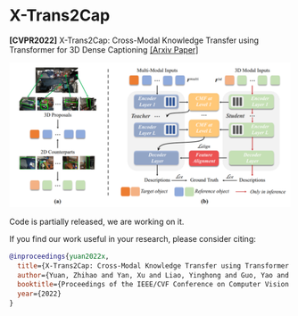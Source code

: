 # X-Trans2Cap
**[CVPR2022]** X-Trans2Cap: Cross-Modal Knowledge Transfer using Transformer for 3D Dense Captioning [[Arxiv Paper]](https://arxiv.org/abs/2203.00843)

![](figures/pipeline.png)

Code is partially released, we are working on it.

If you find our work useful in your research, please consider citing:
```bibtex
@inproceedings{yuan2022x,
  title={X-Trans2Cap: Cross-Modal Knowledge Transfer using Transformer for 3D Dense Captioning},
  author={Yuan, Zhihao and Yan, Xu and Liao, Yinghong and Guo, Yao and Li, Guanbin and Li, Zhen and Cui, Shuguang},
  booktitle={Proceedings of the IEEE/CVF Conference on Computer Vision and Pattern Recognition},
  year={2022}
}
```
